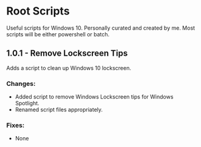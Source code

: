 # Root Scripts

Useful scripts for Windows 10. Personally curated and created by me.
Most scripts will be either powershell or batch.


## 1.0.1 - Remove Lockscreen Tips

Adds a script to clean up Windows 10 lockscreen.

### Changes:

- Added script to remove Windows Lockscreen tips for Windows Spotlight.
- Renamed script files appropriately.

### Fixes:

- None
